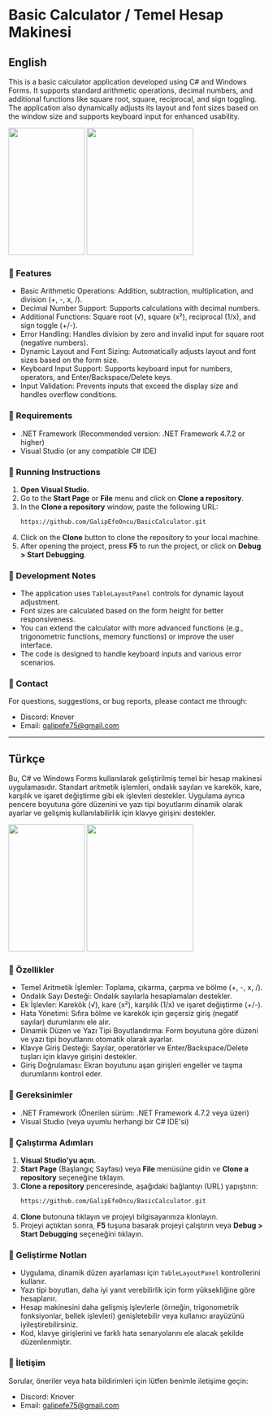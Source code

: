 # Basic Calculator / Temel Hesap Makinesi

## English

This is a basic calculator application developed using C# and Windows Forms. It supports standard arithmetic operations, decimal numbers, and additional functions like square root, square, reciprocal, and sign toggling. The application also dynamically adjusts its layout and font sizes based on the window size and supports keyboard input for enhanced usability.

<img src="https://github.com/user-attachments/assets/0779bbc3-47ec-46c6-bfe9-a6b4c12d1e3d" width="150" height="250">
<img src="https://github.com/user-attachments/assets/3b9dd1bb-61a9-4fe9-93ef-8a94b5582101" width="210" height="250">

### 🚀 Features

*   Basic Arithmetic Operations: Addition, subtraction, multiplication, and division (+, -, x, /).
*   Decimal Number Support: Supports calculations with decimal numbers.
*   Additional Functions: Square root (√), square (x²), reciprocal (1/x), and sign toggle (+/-).
*   Error Handling: Handles division by zero and invalid input for square root (negative numbers).
*   Dynamic Layout and Font Sizing: Automatically adjusts layout and font sizes based on the form size.
*   Keyboard Input Support: Supports keyboard input for numbers, operators, and Enter/Backspace/Delete keys.
* Input Validation: Prevents inputs that exceed the display size and handles overflow conditions.

### 📜 Requirements

*   .NET Framework (Recommended version: .NET Framework 4.7.2 or higher)
*   Visual Studio (or any compatible C# IDE)

### 🚦 Running Instructions

1. **Open Visual Studio.**
2. Go to the **Start Page** or **File** menu and click on **Clone a repository**.
3. In the **Clone a repository** window, paste the following URL:
   ```bash
   https://github.com/GalipEfeOncu/BasicCalculator.git
4. Click on the **Clone** button to clone the repository to your local machine.
5. After opening the project, press **F5** to run the project, or click on **Debug > Start Debugging**.

### 🔄 Development Notes

*   The application uses `TableLayoutPanel` controls for dynamic layout adjustment.
*   Font sizes are calculated based on the form height for better responsiveness.
*   You can extend the calculator with more advanced functions (e.g., trigonometric functions, memory functions) or improve the user interface.
*   The code is designed to handle keyboard inputs and various error scenarios.

### 📌 Contact

For questions, suggestions, or bug reports, please contact me through:

*   Discord: Knover 
*   Email: galipefe75@gmail.com

---

## Türkçe

Bu, C# ve Windows Forms kullanılarak geliştirilmiş temel bir hesap makinesi uygulamasıdır. Standart aritmetik işlemleri, ondalık sayıları ve karekök, kare, karşılık ve işaret değiştirme gibi ek işlevleri destekler. Uygulama ayrıca pencere boyutuna göre düzenini ve yazı tipi boyutlarını dinamik olarak ayarlar ve gelişmiş kullanılabilirlik için klavye girişini destekler.

<img src="https://github.com/user-attachments/assets/0779bbc3-47ec-46c6-bfe9-a6b4c12d1e3d" width="150" height="250">
<img src="https://github.com/user-attachments/assets/3b9dd1bb-61a9-4fe9-93ef-8a94b5582101" width="210" height="250">

### 🚀 Özellikler

*   Temel Aritmetik İşlemler: Toplama, çıkarma, çarpma ve bölme (+, -, x, /).
*   Ondalık Sayı Desteği: Ondalık sayılarla hesaplamaları destekler.
*   Ek İşlevler: Karekök (√), kare (x²), karşılık (1/x) ve işaret değiştirme (+/-).
*   Hata Yönetimi: Sıfıra bölme ve karekök için geçersiz giriş (negatif sayılar) durumlarını ele alır.
*   Dinamik Düzen ve Yazı Tipi Boyutlandırma: Form boyutuna göre düzeni ve yazı tipi boyutlarını otomatik olarak ayarlar.
*   Klavye Giriş Desteği: Sayılar, operatörler ve Enter/Backspace/Delete tuşları için klavye girişini destekler.
* Giriş Doğrulaması: Ekran boyutunu aşan girişleri engeller ve taşma durumlarını kontrol eder.

### 📜 Gereksinimler

*   .NET Framework (Önerilen sürüm: .NET Framework 4.7.2 veya üzeri)
*   Visual Studio (veya uyumlu herhangi bir C# IDE'si)

### 🚦 Çalıştırma Adımları

1. **Visual Studio'yu açın.**
2. **Start Page** (Başlangıç Sayfası) veya **File** menüsüne gidin ve **Clone a repository** seçeneğine tıklayın.
3. **Clone a repository** penceresinde, aşağıdaki bağlantıyı (URL) yapıştırın:
   ```bash
   https://github.com/GalipEfeOncu/BasicCalculator.git
4. **Clone** butonuna tıklayın ve projeyi bilgisayarınıza klonlayın.
5. Projeyi açtıktan sonra, **F5** tuşuna basarak projeyi çalıştırın veya **Debug > Start Debugging** seçeneğini tıklayın.

### 🔄 Geliştirme Notları

*   Uygulama, dinamik düzen ayarlaması için `TableLayoutPanel` kontrollerini kullanır.
*   Yazı tipi boyutları, daha iyi yanıt verebilirlik için form yüksekliğine göre hesaplanır.
*   Hesap makinesini daha gelişmiş işlevlerle (örneğin, trigonometrik fonksiyonlar, bellek işlevleri) genişletebilir veya kullanıcı arayüzünü iyileştirebilirsiniz.
*   Kod, klavye girişlerini ve farklı hata senaryolarını ele alacak şekilde düzenlenmiştir.

### 📌 İletişim

Sorular, öneriler veya hata bildirimleri için lütfen benimle iletişime geçin:

*   Discord: Knover 
*   Email: galipefe75@gmail.com
